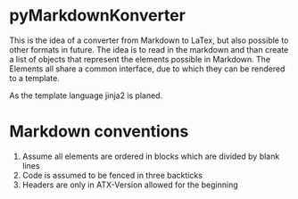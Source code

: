 # pyMarkdownKonverter

This is the idea of a converter from Markdown to LaTex, but also possible to other formats in future. The idea is to read in the markdown and than create a list of objects that represent the elements possible in Markdown. The Elements all share a common interface, due to which they can be rendered to a template.

As the template language jinja2 is planed.

# Markdown conventions

1. Assume all elements are ordered in blocks which are divided by blank lines
2. Code is assumed to be fenced in three backticks
3. Headers are only in ATX-Version allowed for the beginning
